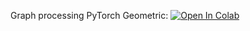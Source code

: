 Graph processing PyTorch Geometric:
[![Open In Colab](https://colab.research.google.com/assets/colab-badge.svg)](https://colab.research.google.com/github/girafe-ai/geometric-dl/blob/main/week0x/practice_gnn_intro_and_node_classification.ipynb)

